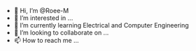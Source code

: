 - 👋 Hi, I’m @Roee-M
- 👀 I’m interested in ...
- 🌱 I’m currently learning Electrical and Computer Engineering
- 💞️ I’m looking to collaborate on ...
- 📫 How to reach me ...

<!---
Roee-M/Roee-M is a ✨ special ✨ repository because its `README.md` (this file) appears on your GitHub profile.
You can click the Preview link to take a look at your changes.
--->
